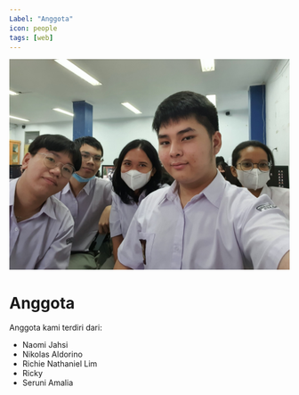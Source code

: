 ```yaml
---
Label: "Anggota"
icon: people
tags: [web]
---
```


![](..\img\anggota.jpeg)

# Anggota

Anggota kami terdiri dari:
- Naomi Jahsi
- Nikolas Aldorino
- Richie Nathaniel Lim
- Ricky
- Seruni Amalia